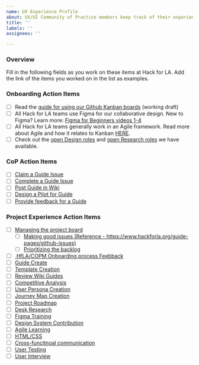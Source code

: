 ```yaml
---
name: UX Experience Profile
about: UX/UI Community of Practice members keep track of their experience at HfLA
title: ''
labels: ''
assignees: ''

---
```



### Overview
Fill in the following fields as you work on these items at Hack for LA. Add the link of the items you worked on in the list as examples.

### Onboarding Action Items
- [ ] Read the [guide for using our Github Kanban boards](https://docs.google.com/document/d/11Fe7mNdmPBP5bD_yLJ1C0_I1TmoK47AuHHrdhdDyWCs/edit#heading=h.nl3p4nf4eqb4) (working draft)
- [ ] All Hack for LA teams use Figma for our collaborative design. New to Figma? Learn more: [Figma for Beginners videos 1-4](https://www.youtube.com/watch?v=dXQ7IHkTiMM&ab_channel=Figma)  
- [ ] All Hack for LA teams generally work in an Agile framework. Read more about Agile and how it relates to Kanban [HERE](https://www.atlassian.com/agile).
- [ ] Check out the [open Design roles](https://github.com/hackforla/UI-UX/projects/3) and [open Research roles](https://github.com/hackforla/UI-UX/projects/2) we have available.

### CoP Action Items
- [ ] [Claim a Guide Issue]()
- [ ] [Complete a Guide Issue]()
- [ ] [Post Guide in Wiki]()
- [ ] [Design a Pilot for Guide]()
- [ ] [Provide feedback for a Guide]()

### Project Experience Action Items
- [ ] [Managing the project board]()
   - [ ] [Making good issues (Reference - https://www.hackforla.org/guide-pages/github-issues)]()
   - [ ] [Prioritizing the backlog]()
- [ ] [ HfLA/COPM Onboarding process Feebback]()
- [ ] [Guide Create]()
- [ ] [Template Creation]()
- [ ] [Review Wiki Guides]()
- [ ] [Competitive Analysis]()
- [ ] [User Persona Creation]()
- [ ] [Journey Map Creation]()
- [ ] [Project Roadmap]()
- [ ] [Desk Research]()
- [ ] [Figma Training]()
- [ ] [Design System Contribution]()
- [ ] [Agile Learning]()
- [ ] [HTML/CSS]()
- [ ] [Cross-funcitnoal communication]()
- [ ] [User Testing]()
- [ ] [User Interview]()
